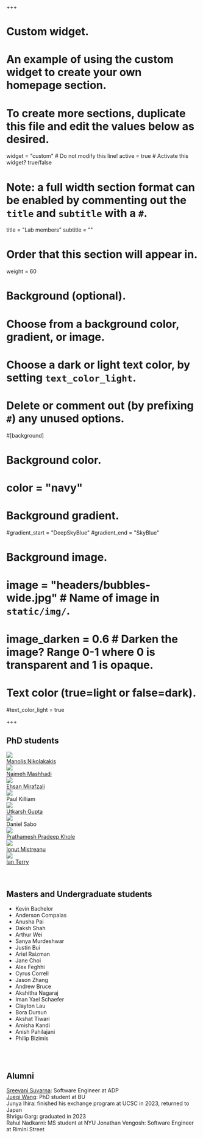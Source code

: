 +++
# Custom widget.
# An example of using the custom widget to create your own homepage section.
# To create more sections, duplicate this file and edit the values below as desired.
widget = "custom"  # Do not modify this line!
active = true  # Activate this widget? true/false

# Note: a full width section format can be enabled by commenting out the `title` and `subtitle` with a `#`.
title = "Lab members"
subtitle = ""

# Order that this section will appear in.
weight = 60

# Background (optional).
#   Choose from a background color, gradient, or image.
#   Choose a dark or light text color, by setting `text_color_light`.
#   Delete or comment out (by prefixing `#`) any unused options.
#[background]
  # Background color.
  # color = "navy"
  
  # Background gradient.
  #gradient_start = "DeepSkyBlue"
  #gradient_end = "SkyBlue"
  
  # Background image.
  # image = "headers/bubbles-wide.jpg"  # Name of image in `static/img/`.
  # image_darken = 0.6  # Darken the image? Range 0-1 where 0 is transparent and 1 is opaque.

  # Text color (true=light or false=dark).
  #text_color_light = true
  
+++


<h2>PhD students</h2>
<div class="gallery">
        <div class="person">
            <img src="img/manolis.png"/>
            <figcaption><a href="https://manolisnikolakakis.github.io">Manolis Nikolakakis</a></figcaption>
        </div>
        <div class="person">
            <img src="img/najmeh.jpg"/>
            <figcaption><a href="https://najmehmashhadi.com/">Najmeh Mashhadi</a></figcaption>
        </div>
        <div class="person">
            <img src="img/ehsan.png" />
            <figcaption><a href="https://scholar.google.com/citations?user=rVyaz0oAAAAJ&hl=en">Ehsan Mirafzali</a></figcaption>
        </div>
        <div class="person">
            <img src="img/paul.jpg"/>
            <figcaption>Paul Killiam</figcaption>
        </div>
        <div class="person">
            <img src="img/utkarsh.jpg"  />
            <figcaption><a href="https://28utkarsh08.wixsite.com/home">Utkarsh Gupta</a></figcaption>
        </div>
        <div class="person">
            <img src="img/daniel.jpg"/>
            <figcaption>Daniel Sabo</figcaption>
        </div>
        <div class="person">
            <img src="img/prathamesh.png"/>
            <figcaption><a href="https://www.linkedin.com/in/prathamesh-khole-220258170">Prathamesh Pradeep Khole</a></figcaption>
        </div>
        <div class="person">
            <img src="img/ionut.jpg"/>
            <figcaption><a href="https://www.linkedin.com/in/mistreanuionutcosmin/">Ionut Mistreanu</a></figcaption>
        </div>
        <div class="person">
            <img src="img/ian.png"/>
            <figcaption><a href="https://www.linkedin.com/in/ianmichaelterry/">Ian Terry</a></figcaption>
        </div>


</div><br><br>


<!-- <div class="gallery">
<figure>
    <img src="person1.jpg" alt="Person 1">
    <figcaption>John Doe</figcaption>
</figure>

<figure>
    <img src="person2.jpg" alt="Person 2">
    <figcaption>Jane Smith</figcaption>
</figure>

<figure>
    <img src="person3.jpg" alt="Person 3">
    <figcaption>Bob Johnson</figcaption>
</figure>

</div> -->


<!-- **PhD students**

[Manolis Nikolakakis](https://manolisnikolakakis.github.io)
<img src="https://manolisnikolakakis.github.io/assets/images/manoliswebsite.png" width="200" /><br>

[Najmeh Mashhadi](https://najmehmashhadi.com/)
<img src="https://najmehmashhadi.com/wp-content/uploads/2019/07/2-300x300.jpg" width="200" /><br>

[Ehsan Mirafzali](https://scholar.google.com/citations?user=rVyaz0oAAAAJ&hl=en) <img src="img/ehsan.png" width="200" /><br><br>

Paul Killiam <img src="img/paul.jpg" width="200" /><br><br> -->




<h2>Masters and Undergraduate students</h2>

* Kevin Bachelor
* Anderson Compalas
* Anusha Pai
* Daksh Shah
* Arthur Wei
* Sanya Murdeshwar
* Justin Bui
* Ariel Raizman
* Jane Choi
* Alex Feghhi
* Cyrus Correll
* Jason Zhang
* Andrew Bruce
* Akshitha Nagaraj
* Iman Yael Schaefer
* Clayton Lau
* Bora Dursun
* Akshat Tiwari
* Amisha Kandi
* Anish Pahilajani
* Philip Bizimis 

<br><br>

<h2>Alumni</h2>

[Sreevani Suvarna](https://www.linkedin.com/in/sreevani-suvarna/): Software Engineer at ADP<br>
[Jueqi Wang](https://github.com/wendy-xiaozong): PhD student at BU<br>
Junya Ihira: finished his exchange program at UCSC in 2023, returned to Japan<br>
Bhrigu Garg: graduated in 2023<br>
Rahul Nadkarni: MS student at NYU 
Jonathan Vengosh: Software Engineer at Rimini Street
